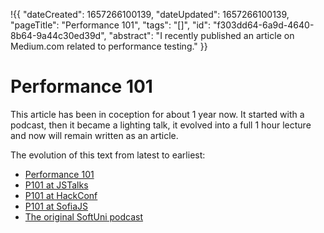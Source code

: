 !{{
    "dateCreated": 1657266100139,
    "dateUpdated": 1657266100139,
    "pageTitle": "Performance 101",
    "tags": "[]",
    "id": "f303dd64-6a9d-4640-8b64-9a44c30ed39d",
    "abstract": "I recently published an article on Medium.com related to performance testing."
}}

# Performance 101

This article has been in coception for about 1 year now. It started with a podcast, then it became a lighting talk, it evolved into a full 1 hour lecture and now will remain written as an article.

The evolution of this text from latest to earliest:

- [Performance 101](https://medium.com/draftkings-engineering/performance-101-4def30e77c47)
- [P101 at JSTalks](https://www.youtube.com/watch?v=Sl7sgO0Wc-k&t=3371s)
- [P101 at HackConf](https://www.youtube.com/watch?v=1fRciFbJtdo)
- [P101 at SofiaJS](https://www.youtube.com/watch?v=jifESmclNAI)
- [The original SoftUni podcast](https://softuni.bg/trainings/3045/it-talks-softuni-podcast-martin-chaov)
